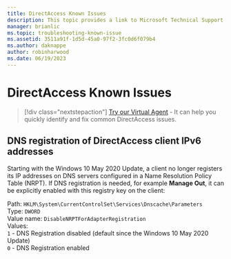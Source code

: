 ```yaml
---
title: DirectAccess Known Issues
description: This topic provides a link to Microsoft Technical Support documents for DirectAccess in Windows Server 2016.
manager: brianlic
ms.topic: troubleshooting-known-issue
ms.assetid: 3511a91f-1d5d-45a0-97f2-3fc0d6f079b4
ms.author: daknappe
author: robinharwood
ms.date: 06/19/2023
---
```

# DirectAccess Known Issues

> [!div class="nextstepaction"]
> <a href="https://vsa.services.microsoft.com/v1.0/?partnerId=7d74cf73-5217-4008-833f-87a1a278f2cb&flowId=DMC&initialQuery=31806260" target='_blank'>Try our Virtual Agent</a> - It can help you quickly identify and fix common DirectAccess issues.

## DNS registration of DirectAccess client IPv6 addresses

Starting with the Windows 10 May 2020 Update, a client no longer registers its IP addresses on DNS servers configured in a Name Resolution Policy Table (NRPT).
If DNS registration is needed, for example **Manage Out**, it can be explicitly enabled with this registry key on the client:

Path: `HKLM\System\CurrentControlSet\Services\Dnscache\Parameters`<br/>
Type: `DWORD`<br/>
Value name: `DisableNRPTForAdapterRegistration`<br/>
Values:<br/>
`1` - DNS Registration disabled (default since the Windows 10 May 2020 Update)<br/>
`0` - DNS Registration enabled
